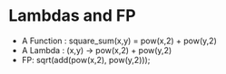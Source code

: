 # Lambdas and FP

- A Function : square_sum(x,y) = pow(x,2) + pow(y,2)
- A Lambda   : (x,y) -> pow(x,2) + pow(y,2)
- FP: sqrt(add(pow(x,2), pow(y,2)));
